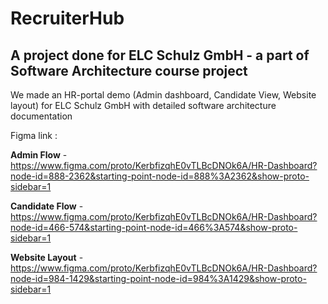 # RecruiterHub
## A project done for ELC Schulz GmbH - a part of Software Architecture course project

We made an HR-portal demo (Admin dashboard, Candidate View, Website layout) for ELC Schulz GmbH with detailed software architecture documentation

Figma link :

**Admin Flow** - https://www.figma.com/proto/KerbfizqhE0vTLBcDNOk6A/HR-Dashboard?node-id=888-2362&starting-point-node-id=888%3A2362&show-proto-sidebar=1

**Candidate Flow** - https://www.figma.com/proto/KerbfizqhE0vTLBcDNOk6A/HR-Dashboard?node-id=466-574&starting-point-node-id=466%3A574&show-proto-sidebar=1

**Website Layout** - https://www.figma.com/proto/KerbfizqhE0vTLBcDNOk6A/HR-Dashboard?node-id=984-1429&starting-point-node-id=984%3A1429&show-proto-sidebar=1
